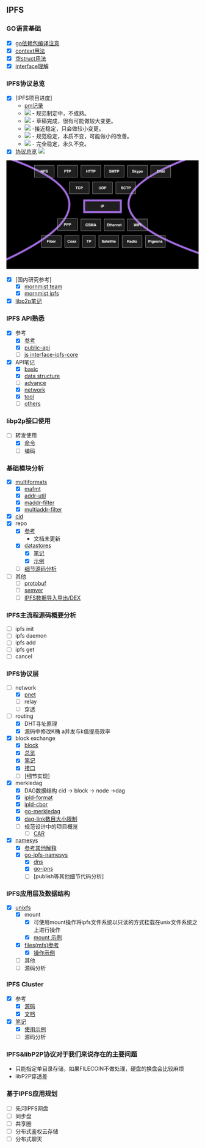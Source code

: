 ## IPFS

### GO语言基础
- [x] [go依赖包编译注意](/doc/compile.md)
- [x] [context用法](/go-basic/context)
- [x] [空struct用法](/go-basic/nullstruct)
- [x] [interface理解](/go-basic/interface)

### IPFS协议总览
- [x] [IPFS项目进度]
	- [pm记录](https://github.com/ipfs/pm)
	- ![](https://img.shields.io/badge/status-wip-orange.svg?style=flat-square) - 规范制定中，不成熟。
	- ![](https://img.shields.io/badge/status-draft-yellow.svg?style=flat-square) - 草稿完成，很有可能做较大变更。
	- ![](https://img.shields.io/badge/status-reliable-green.svg?style=flat-square) -接近稳定，只会做较小变更。
	- ![](https://img.shields.io/badge/status-stable-brightgreen.svg?style=flat-square) - 规范稳定，本质不变，可能做小的改善。
	- ![](https://img.shields.io/badge/status-permanent-blue.svg?style=flat-square) - 完全稳定，永久不变。
- [x] [协议总览](https://github.com/ipfs/specs/tree/master/architecture)
![](/doc/image/mdag.waist.png) 

![](/doc/image/ip.waist.png)

- [x] [国内研究参考]
	- [x] [mornmist team](https://github.com/mornmist/Newcomer-Guide)
	- [x] [mornmist ipfs](https://github.com/mornmist/IPFS-For-Chinese)
- [x] [libp2p笔记](https://gitlab.com/waynewyang/libp2p)

### IPFS API熟悉
- [x] 参考
	- [x] [参考](https://ipfs.docs.apiary.io)
	- [x] [public-api](https://github.com/ipfs/specs/tree/master/public-api)
	- [ ] [js  interface-ipfs-core](https://github.com/ipfs/interface-ipfs-core)
- [x] API笔记
	- [x] [basic](/doc/api/basic.md)
	- [x] [data structure](/doc/api/datastructure.md)
	- [ ] [advance](/doc/api/adv.md)
	- [x] [network](/doc/api/net.md)
	- [x] [tool](/doc/api/tool.md)
	- [ ] [others](/doc/api/others.md) 

### libp2p接口使用
- [ ] 转发使用
	- [x] [命令](/doc/network.md)
	- [ ] 编码

### 基础模块分析
- [x] [multiformats](/doc/multiformat.md)
  - [x] [mafmt](/multiaddrs/mafmt)
  - [x] [addr-util](/multiaddrs/addr-util)
  - [x] [maddr-filter](/multiaddrs/maddr-filter)
  - [x] [multiaddr-filter](/multiaddrs/multiaddr-filter)
- [x] [cid](/doc/cid.md)
- [x] repo
	- [x] [参考 ](https://github.com/ipfs/specs/tree/master/repo) 
		- 文档未更新 
	- [x] [datastores](/datastores/README.md)
		- [x] [笔记](datastores/note.md)
		- [x] [示例](/datastores/example.md)
	- [ ] [细节源码分析](/datastores/源码分析.md)
- [ ] 其他
	- [ ] [protobuf](/protobuf)
	- [ ] [semver](/semver)
	- [ ] [IPFS数据导入导出/DEX](https://github.com/ipfs/specs/tree/master/dex)

### IPFS主流程源码概要分析
- [ ] ipfs init
- [ ] ipfs daemon
- [ ] ipfs add
- [ ] ipfs get
- [ ] cancel

### IPFS协议层
- [ ] network
	- [x] [pnet](/go-libp2p-interface-pnet)
	- [ ] relay
	- [ ] 穿透
- [ ] routing
	- [x] DHT寻址原理
	- [x] 源码中修改K桶 a并发与k值提高效率
- [x] block exchange
	- [x] [block](/ipld/block)
	- [x] [总览](https://github.com/ipfs/specs/tree/master/bitswap)
	- [x] [笔记](/bitswap/bitswap)
	- [x] [接口](/bitswap/exchange)
	- [ ] [细节实现] 
- [x] merkledag
	- [x] DAG数据结构
		cid -> block -> node ->dag
	- [x] [ipld-format](/ipld/ipld-format)
	- [x] [ipld-cbor](/ipld/ipld-cbor)
	- [x] [go-merkledag](/ipld/go-merkledag)
	- [x] [dag-link数目大小限制](/ipld/dag-link数目大小限制)
	- [ ] 规范设计中的项目概览
		- [ ] [CAR](https://github.com/ipld/specs/blob/master/CAR.md)
- [x] [namesys](/ipns)
	- [x] [参考其他解释](https://www.jianshu.com/p/04d3e3cc9f1c)
	- [x] [go-ipfs-namesys](/ipns/go-ipfs-namesys)
		- [x] [dns](/ipns/go-ipfs-namesys/dns) 
		- [x] [go-ipns](/ipns/go-ipns)
		- [ ] [publish等其他细节代码分析]

### IPFS应用层及数据结构
- [x] [unixfs](/unixfs)
	- [x] mount
		- [x] 可使用mount操作将ipfs文件系统以只读的方式挂载在unix文件系统之上进行操作
		- [x] [mount 示例](/unixfs/mount.md)
	- [x] [files(mfs)参考](https://github.com/ipfs/interface-ipfs-core/blob/master/SPEC/FILES.md#mutable-file-system)
    	- [x] [操作示例](/unixfs/files_op.md) 
	- [ ] 其他
	- [ ] 源码分析

### IPFS Cluster
- [x] 参考
	- [x] [源码](https://github.com/ipfs/ipfs-cluster)
	- [x] [文档](https://cluster.ipfs.io/documentation/)
- [x] [笔记](/ipfs-cluster)
	- [x] [使用示例](/ipfs-cluster/example)
	- [ ] 源码分析

### IPFS&libP2P协议对于我们来说存在的主要问题
- 只能指定单目录存储，如果FILECOIN不做处理，硬盘的换盘会比较麻烦
- libP2P穿透差

### 基于IPFS应用规划
- [ ] 先河IPFS网盘
- [ ] 同步盘
- [ ] 共享圈
- [ ] 分布式鉴权云存储
- [ ] 分布式聊天
